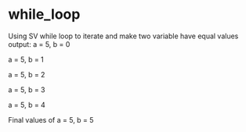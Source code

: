 # while_loop
Using SV while loop to iterate and make two variable have equal values
output:
a = 5, b = 0


a = 5, b = 1


a = 5, b = 2


a = 5, b = 3


a = 5, b = 4


Final values of a = 5, b = 5
